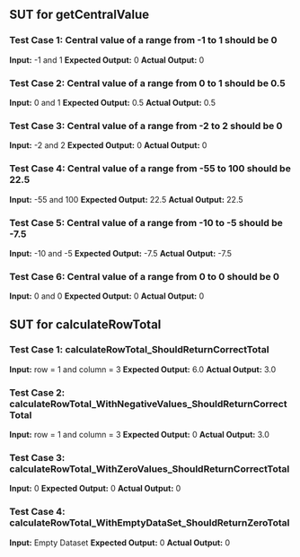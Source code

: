 ## SUT for getCentralValue

### Test Case 1: Central value of a range from -1 to 1 should be 0
**Input:** -1 and 1
**Expected Output:** 0 
**Actual Output:** 0

### Test Case 2: Central value of a range from 0 to 1 should be 0.5
**Input:** 0 and 1
**Expected Output:** 0.5 
**Actual Output:** 0.5

### Test Case 3: Central value of a range from -2 to 2 should be 0
**Input:** -2 and 2
**Expected Output:** 0 
**Actual Output:** 0

### Test Case 4: Central value of a range from -55 to 100 should be 22.5
**Input:** -55 and 100
**Expected Output:** 22.5 
**Actual Output:** 22.5

### Test Case 5: Central value of a range from -10 to -5 should be -7.5
**Input:** -10 and -5
**Expected Output:** -7.5 
**Actual Output:** -7.5

### Test Case 6: Central value of a range from 0 to 0 should be 0
**Input:** 0 and 0
**Expected Output:** 0
**Actual Output:** 0






## SUT for calculateRowTotal

### Test Case 1: calculateRowTotal_ShouldReturnCorrectTotal
**Input:** row = 1 and column = 3
**Expected Output:** 6.0
**Actual Output:** 3.0

### Test Case 2: calculateRowTotal_WithNegativeValues_ShouldReturnCorrectTotal
**Input:** row = 1 and column = 3
**Expected Output:** 0
**Actual Output:** 3.0

### Test Case 3: calculateRowTotal_WithZeroValues_ShouldReturnCorrectTotal
**Input:** 0
**Expected Output:** 0 
**Actual Output:** 0

### Test Case 4: calculateRowTotal_WithEmptyDataSet_ShouldReturnZeroTotal
**Input:** Empty Dataset
**Expected Output:** 0
**Actual Output:** 0
